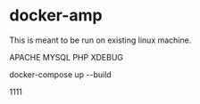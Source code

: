 # docker-amp

This is meant to be run on existing linux machine.

APACHE
MYSQL
PHP
XDEBUG

docker-compose up --build

1111

